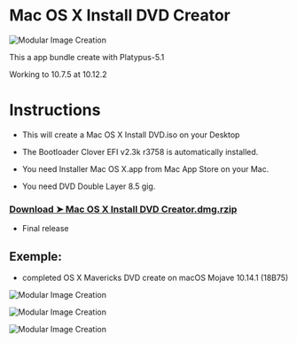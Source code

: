 # Mac OS X Install DVD Creator

![Modular Image Creation](https://i25.servimg.com/u/f25/18/50/18/69/captu352.png)

This a app bundle create with Platypus-5.1
 
Working to 10.7.5 at 10.12.2  

# Instructions

- This will create a Mac OS X Install DVD.iso on your Desktop

- The Bootloader Clover EFI v2.3k r3758 is automatically installed.

- You need Installer Mac OS X.app from Mac App Store on your Mac.

- You need DVD Double Layer 8.5 gig.

### [Download ➤ Mac OS X Install DVD Creator.dmg.rzip](https://github.com/chris1111/Mac-OSX-Install-DVD-Creator/releases/tag/V-1)
- Final release


## Exemple:
- completed OS X Mavericks DVD create on macOS Mojave 10.14.1 (18B75)

![Modular Image Creation](https://i25.servimg.com/u/f25/18/50/18/69/captu353.png)

![Modular Image Creation](https://i25.servimg.com/u/f25/18/50/18/69/captu354.png)

![Modular Image Creation](https://i25.servimg.com/u/f25/18/50/18/69/captu355.png)






 
